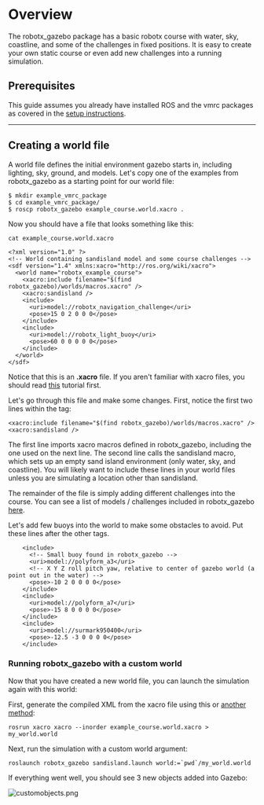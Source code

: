 # Overview
The robotx_gazebo package has a basic robotx course with water, sky, coastline, and some of the challenges in fixed positions. It is easy to create your own static course or even add new challenges into a running simulation.

## Prerequisites
This guide assumes you already have installed ROS and the vmrc packages as covered in the [setup instructions](https://bitbucket.org/osrf/vmrc/wiki/tutorials/SystemSetup).

***
## Creating a world file
A world file defines the initial environment gazebo starts in, including lighting, sky, ground, and models. Let's copy one of the examples from robotx_gazebo as a starting point for our world file:
```
$ mkdir example_vmrc_package
$ cd example_vmrc_package/
$ roscp robotx_gazebo example_course.world.xacro .
```
Now you should have a file that looks something like this:
```
cat example_course.world.xacro
```
```
<?xml version="1.0" ?>
<!-- World containing sandisland model and some course challenges -->
<sdf version="1.4" xmlns:xacro="http://ros.org/wiki/xacro">
  <world name="robotx_example_course">
    <xacro:include filename="$(find robotx_gazebo)/worlds/macros.xacro" />
    <xacro:sandisland />
    <include>
      <uri>model://robotx_navigation_challenge</uri>
      <pose>15 0 2 0 0 0</pose>
    </include>
    <include>
      <uri>model://robotx_light_buoy</uri>
      <pose>60 0 0 0 0 0</pose>
    </include>
  </world>
</sdf>
```
Notice that this is an **.xacro** file. If you aren't familiar with xacro files, you should read [this](https://bitbucket.org/osrf/vmrc/wiki/tutorials/Working%20with%20xacro%20files) tutorial first.

Let's go through this file and make some changes. First, notice the first two lines within the **<world>** tag:
```
<xacro:include filename="$(find robotx_gazebo)/worlds/macros.xacro" />
<xacro:sandisland />
```
The first line imports xacro macros defined in robotx_gazebo, including the one used on the next line. The second line calls the sandisland macro, which sets up an empty sand island environment (only water, sky, and coastline). You will likely want to include these lines in your world files unless you are simulating a location other than sandisland.

The remainder of the file is simply adding different challenges into the course. You can see a list of models / challenges included in robotx_gazebo [here](https://bitbucket.org/osrf/vmrc/src/default/robotx_gazebo/README.md).

Let's add few buoys into the world to make some obstacles to avoid. Put these lines after the other **<include>** tags.
```
    <include>
      <!-- Small buoy found in robotx_gazebo -->
      <uri>model://polyform_a3</uri>
      <!-- X Y Z roll pitch yaw, relative to center of gazebo world (a point out in the water) -->
      <pose>-10 2 0 0 0 0</pose>
    </include>
    <include>
      <uri>model://polyform_a7</uri>
      <pose>-15 8 0 0 0 0</pose>
    </include>
    <include>
      <uri>model://surmark950400</uri>
      <pose>-12.5 -3 0 0 0 0</pose>
    </include>
```

### Running robotx_gazebo with a custom world
Now that you have created a new world file, you can launch the simulation again with this world:

First, generate the compiled XML from the xacro file using this or [another method](https://bitbucket.org/osrf/vmrc/wiki/tutorials/Working%20with%20xacro%20files):
```
rosrun xacro xacro --inorder example_course.world.xacro > my_world.world
```
Next, run the simulation with a custom world argument:
```
roslaunch robotx_gazebo sandisland.launch world:=`pwd`/my_world.world
```
If everything went well, you should see 3 new objects added into Gazebo:

![customobjects.png](https://bitbucket.org/repo/BgXLzgM/images/3874067301-customobjects.png)